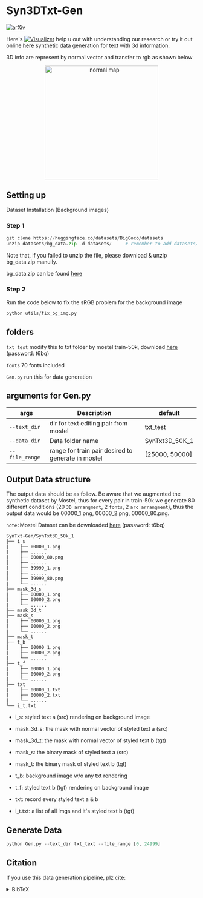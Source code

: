 # Syn3DTxt-Gen
[![arXiv](https://img.shields.io/badge/arXiv-2505.18479-b31b1b?logo=arxiv&logoColor=white)](https://arxiv.org/abs/2505.18479)

 Here's [![Visualizer](https://img.shields.io/badge/GitHub-SynTxt--Visualizer-blue?logo=github)](https://github.com/KaiCobra/Syn3DTxt_visualizer) help u out with understanding our research or try it out online [here](https://syn3dtxt-visualizer.streamlit.app/)
synthetic data generation for text with 3d information.

3D info are represent by normal vector and transfer to rgb as shown below

<p align="center">
  <img src="Sphere.png" alt="normal map" width="300">
</p>


## Setting up
Dataset Installation (Background images)
### Step 1
```python
git clone https://huggingface.co/datasets/BigCoco/datasets
unzip datasets/bg_data.zip -d datasets/     # remember to add datasets/bg_data to your .gitignore
```

Note that, if you failed to unzip the file, please download & unzip bg_data.zip manully.


bg_data.zip can be found [here](https://huggingface.co/datasets/BigCoco/datasets/tree/main) 

### Step 2
Run the code below to fix the sRGB problem for the background image

```python
python utils/fix_bg_img.py
```


## folders
`txt_test` modify this to txt folder by mostel train-50k, download [here](https://rec.ustc.edu.cn/share/81ddc320-b05b-11ed-b4bc-5f690f426d88) (password: t6bq)


`fonts` 70 fonts included


`Gen.py` run this for data generation

## arguments for Gen.py
| args | Description | default |
| --- | --- | --- |
| `--text_dir` | dir for text editing pair from mostel | txt_test |
| `--data_dir` | Data folder name | SynTxt3D_50K_1 |
| `--file_range` | range for train pair desired to generate in mostel | [25000, 50000] |

## Output Data structure
The output data should be as follow. Be aware that we augmented the synthetic dataset by Mostel, thus for every pair in train-50k we generate 80 different conditions (20 `3D arrangment`, 2 `fonts`, 2 `arc arrangment`), thus the output data would be 00000_1.png, 00000_2.png, 00000_80.png.

`note:`Mostel Dataset can be downloaded [here](https://rec.ustc.edu.cn/share/81ddc320-b05b-11ed-b4bc-5f690f426d88) (password: t6bq)
```
SynTxt-Gen/SynTxt3D_50k_1
├── i_s
|    ├── 00000_1.png
|    ├── ......
|    ├── 00000_80.png
|    ├── ......
|    ├── 39999_1.png
|    ├── ......
|    ├── 39999_80.png
|    └── ......
├── mask_3d_s
|    ├── 00000_1.png
|    ├── 00000_2.png
|    └── ......
├── mask_3d_t
├── mask_s
|    ├── 00000_1.png
|    ├── 00000_2.png
|    └── ......
├── mask_t
├── t_b
|    ├── 00000_1.png
|    ├── 00000_2.png
|    └── ......
├── t_f 
|    ├── 00000_1.png
|    ├── 00000_2.png
|    └── ......
├── txt
|    ├── 00000_1.txt
|    ├── 00000_2.txt
|    └── ......
└── i_t.txt
```

- i_s: styled text a (src) rendering on background image

- mask_3d_s: the mask with normal vector of styled text a (src)

- mask_3d_t: the mask with normal vector of styled text b (tgt)

- mask_s: the binary mask of styled text a (src)

- mask_t: the binary mask of styled text b (tgt)

- t_b: background image w/o any txt rendering

- t_f: styled text b (tgt) rendering on background image

- txt: record every styled text a & b

- i_t.txt: a list of all imgs and it's styled text b (tgt)

## Generate Data
```python
python Gen.py --text_dir txt_text --file_range [0, 24999]
```

## Citation
If you use this data generation pipeline, plz cite:

<details>
<summary>BibTeX</summary>

```bibtex
@misc{hsiung2025syn3dtxtembedding3dcues,
  title        = {Syn3DTxt: Embedding 3D Cues for Scene Text Generation},
  author       = {Li-Syun Hsiung and Jun-Kai Tu and Kuan-Wu Chu and Yu-Hsuan Chiu and Yan-Tsung Peng and Sheng-Luen Chung and Gee-Sern Jison Hsu},
  year         = {2025},
  eprint       = {2505.18479},
  archivePrefix= {arXiv},
  primaryClass = {cs.CV},
  url          = {https://arxiv.org/abs/2505.18479}
}
```
</details>
